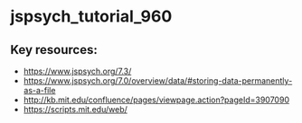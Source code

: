 # jspsych_tutorial_960

## Key resources:
- https://www.jspsych.org/7.3/
- https://www.jspsych.org/7.0/overview/data/#storing-data-permanently-as-a-file
- http://kb.mit.edu/confluence/pages/viewpage.action?pageId=3907090
- https://scripts.mit.edu/web/
